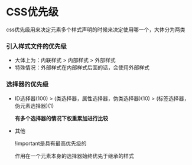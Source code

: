 # CSS优先级

css优先级用来决定元素多个样式声明的时候来决定使用哪一个，大体分为两类  

### 引入样式文件的优先级

- 大体上为：内联样式 > 内部样式 > 外部样式  
- 特殊情况：外部样式在内部样式后面的话，会使用外部样式  

### 选择器的优先级

- ID选择器(100) > (类选择器，属性选择器，伪类选择器)(10) > (标签选择器，伪元素选择器)(1) 

  **有多个选择器的情况下权重累加进行比较**

- 其他

  !important是具有最高优先级的

  作用在一个元素本身的选择器始终优先于继承的样式
